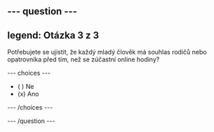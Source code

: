 --- question ---
---
legend: Otázka 3 z 3
---

Potřebujete se ujistit, že každý mladý člověk má souhlas rodičů nebo opatrovníka před tím, než se zúčastní online hodiny?

--- choices ---

- ( ) Ne
- (x) Ano

--- /choices ---

--- /question ---
